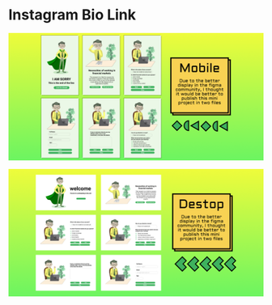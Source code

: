  <h1>
 Instagram Bio Link
 </h1>
 

 <p align="center"> 

![ui](./9fc01151-837f-4af2-963e-c012882ee619-cover.png)

 </p>
  <p align="center"> 

![ui](./73156606-074c-4e61-bfe5-e4fd53446d9a-cover.png)

 </p>
